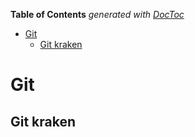 <!-- START doctoc generated TOC please keep comment here to allow auto update -->
<!-- DON'T EDIT THIS SECTION, INSTEAD RE-RUN doctoc TO UPDATE -->
**Table of Contents**  *generated with [DocToc](https://github.com/thlorenz/doctoc)*

- [Git](#git)
  - [Git kraken](#git-kraken)

<!-- END doctoc generated TOC please keep comment here to allow auto update -->

# Git

## Git kraken